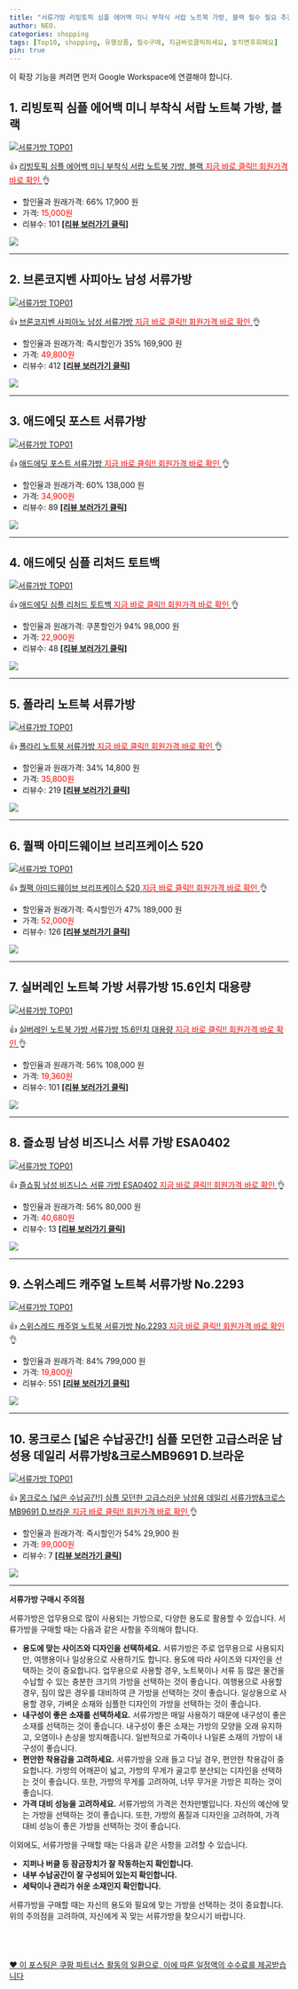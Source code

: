 ```yaml
---
title: "서류가방 리빙토픽 심플 에어백 미니 부착식 서랍 노트북 가방, 블랙 필수 필요 추천 제품 비교 최저 가격 비교 장점 구매 후기 구매평"
author: NEO.
categories: shopping
tags: [Top10, shopping, 유행상품, 필수구매, 지금바로클릭하세요, 놓치면후회해요]
pin: true
---
```

이 확장 기능을 켜려면 먼저 Google Workspace에 연결해야 합니다.

   

## 1. 리빙토픽 심플 에어백 미니 부착식 서랍 노트북 가방, 블랙

[![서류가방 TOP01](https://thumbnail10.coupangcdn.com/thumbnails/remote/490x490ex/image/vendor_inventory/be12/e1d3eae74d93cffd0814710deb6611cf5547ef40336d55c2d13d3475e52e.jpg)](https://link.coupang.com/re/AFFSDP?lptag=AF3617701&subid=GithubCoopas&pageKey=6478583977&traceid=V0-153&itemId=14171880466&vendorItemId=86041425619)


👍 [리빙토픽 심플 에어백 미니 부착식 서랍 노트북 가방, 블랙 <font color=red> 지금 바로 클릭!! 회원가격 바로 확인 </font> ](https://link.coupang.com/re/AFFSDP?lptag=AF3617701&subid=GithubCoopas&pageKey=6478583977&traceid=V0-153&itemId=14171880466&vendorItemId=86041425619) 👌 


- 할인율과 원래가격: 66%  17,900   원
- 가격: <span style='color:red'>15,000원</span>
- 리뷰수: 101  [**[리뷰 보러가기 클릭]**](https://link.coupang.com/re/AFFSDP?lptag=AF3617701&subid=GithubCoopas&pageKey=6478583977&traceid=V0-153&itemId=14171880466&vendorItemId=86041425619)

[![](/discount_price.png)](https://link.coupang.com/re/AFFSDP?lptag=AF3617701&subid=GithubCoopas&pageKey=6478583977&traceid=V0-153&itemId=14171880466&vendorItemId=86041425619)

---


   

## 2. 브론코지벤 사피아노 남성 서류가방

[![서류가방 TOP01](https://thumbnail7.coupangcdn.com/thumbnails/remote/490x490ex/image/vendor_inventory/7db1/97878c0d05d68fda8c9e46bdaab0e090247717af0b631cc1bda7cd0a5cfc.jpg)](https://link.coupang.com/re/AFFSDP?lptag=AF3617701&subid=GithubCoopas&pageKey=5493877168&traceid=V0-153&itemId=8514906003&vendorItemId=87469541550)


👍 [브론코지벤 사피아노 남성 서류가방 <font color=red> 지금 바로 클릭!! 회원가격 바로 확인 </font> ](https://link.coupang.com/re/AFFSDP?lptag=AF3617701&subid=GithubCoopas&pageKey=5493877168&traceid=V0-153&itemId=8514906003&vendorItemId=87469541550) 👌 


- 할인율과 원래가격: 즉시할인가 35%  169,900   원
- 가격: <span style='color:red'>49,800원</span>
- 리뷰수: 412  [**[리뷰 보러가기 클릭]**](https://link.coupang.com/re/AFFSDP?lptag=AF3617701&subid=GithubCoopas&pageKey=5493877168&traceid=V0-153&itemId=8514906003&vendorItemId=87469541550)

[![](/discount_price.png)](https://link.coupang.com/re/AFFSDP?lptag=AF3617701&subid=GithubCoopas&pageKey=5493877168&traceid=V0-153&itemId=8514906003&vendorItemId=87469541550)

---


   

## 3. 애드에딧 포스트 서류가방

[![서류가방 TOP01](https://thumbnail6.coupangcdn.com/thumbnails/remote/490x490ex/image/retail/images/9785921389765398-8add30cc-6a76-4c49-ac31-d80435c00e8b.jpg)](https://link.coupang.com/re/AFFSDP?lptag=AF3617701&subid=GithubCoopas&pageKey=4713297474&traceid=V0-153&itemId=5949114709&vendorItemId=73247046364)


👍 [애드에딧 포스트 서류가방 <font color=red> 지금 바로 클릭!! 회원가격 바로 확인 </font> ](https://link.coupang.com/re/AFFSDP?lptag=AF3617701&subid=GithubCoopas&pageKey=4713297474&traceid=V0-153&itemId=5949114709&vendorItemId=73247046364) 👌 


- 할인율과 원래가격: 60%  138,000   원
- 가격: <span style='color:red'>34,900원</span>
- 리뷰수: 89  [**[리뷰 보러가기 클릭]**](https://link.coupang.com/re/AFFSDP?lptag=AF3617701&subid=GithubCoopas&pageKey=4713297474&traceid=V0-153&itemId=5949114709&vendorItemId=73247046364)

[![](/discount_price.png)](https://link.coupang.com/re/AFFSDP?lptag=AF3617701&subid=GithubCoopas&pageKey=4713297474&traceid=V0-153&itemId=5949114709&vendorItemId=73247046364)

---


   

## 4. 애드에딧 심플 리처드 토트백

[![서류가방 TOP01](https://thumbnail9.coupangcdn.com/thumbnails/remote/490x490ex/image/retail/images/1791575631871092-f54dc6a2-9deb-44f3-a40d-412fde1c95d0.jpg)](https://link.coupang.com/re/AFFSDP?lptag=AF3617701&subid=GithubCoopas&pageKey=6577708531&traceid=V0-153&itemId=14789480864&vendorItemId=82029444800)


👍 [애드에딧 심플 리처드 토트백 <font color=red> 지금 바로 클릭!! 회원가격 바로 확인 </font> ](https://link.coupang.com/re/AFFSDP?lptag=AF3617701&subid=GithubCoopas&pageKey=6577708531&traceid=V0-153&itemId=14789480864&vendorItemId=82029444800) 👌 


- 할인율과 원래가격: 쿠폰할인가 94%  98,000   원
- 가격: <span style='color:red'>22,900원</span>
- 리뷰수: 48  [**[리뷰 보러가기 클릭]**](https://link.coupang.com/re/AFFSDP?lptag=AF3617701&subid=GithubCoopas&pageKey=6577708531&traceid=V0-153&itemId=14789480864&vendorItemId=82029444800)

[![](/discount_price.png)](https://link.coupang.com/re/AFFSDP?lptag=AF3617701&subid=GithubCoopas&pageKey=6577708531&traceid=V0-153&itemId=14789480864&vendorItemId=82029444800)

---


   

## 5. 폴라리 노트북 서류가방

[![서류가방 TOP01](https://thumbnail7.coupangcdn.com/thumbnails/remote/490x490ex/image/vendor_inventory/8f23/9b32bcc098e9349dac5a048bc92335d5d0b5f6d666a070c06874aa901211.png)](https://link.coupang.com/re/AFFSDP?lptag=AF3617701&subid=GithubCoopas&pageKey=7379855456&traceid=V0-153&itemId=19056145052&vendorItemId=86387533515)


👍 [폴라리 노트북 서류가방 <font color=red> 지금 바로 클릭!! 회원가격 바로 확인 </font> ](https://link.coupang.com/re/AFFSDP?lptag=AF3617701&subid=GithubCoopas&pageKey=7379855456&traceid=V0-153&itemId=19056145052&vendorItemId=86387533515) 👌 


- 할인율과 원래가격: 34%  14,800   원
- 가격: <span style='color:red'>35,800원</span>
- 리뷰수: 219  [**[리뷰 보러가기 클릭]**](https://link.coupang.com/re/AFFSDP?lptag=AF3617701&subid=GithubCoopas&pageKey=7379855456&traceid=V0-153&itemId=19056145052&vendorItemId=86387533515)

[![](/discount_price.png)](https://link.coupang.com/re/AFFSDP?lptag=AF3617701&subid=GithubCoopas&pageKey=7379855456&traceid=V0-153&itemId=19056145052&vendorItemId=86387533515)

---


   

## 6. 퀄팩 아미드웨이브 브리프케이스 520

[![서류가방 TOP01](https://thumbnail6.coupangcdn.com/thumbnails/remote/490x490ex/image/vendor_inventory/eac2/26972a2cf078b9968fdfb9a8444d17f824474fe7074ac071dbc3dc1ded47.jpg)](https://link.coupang.com/re/AFFSDP?lptag=AF3617701&subid=GithubCoopas&pageKey=7127150965&traceid=V0-153&itemId=17859178697&vendorItemId=85022476281)


👍 [퀄팩 아미드웨이브 브리프케이스 520 <font color=red> 지금 바로 클릭!! 회원가격 바로 확인 </font> ](https://link.coupang.com/re/AFFSDP?lptag=AF3617701&subid=GithubCoopas&pageKey=7127150965&traceid=V0-153&itemId=17859178697&vendorItemId=85022476281) 👌 


- 할인율과 원래가격: 즉시할인가 47%  189,000   원
- 가격: <span style='color:red'>52,000원</span>
- 리뷰수: 126  [**[리뷰 보러가기 클릭]**](https://link.coupang.com/re/AFFSDP?lptag=AF3617701&subid=GithubCoopas&pageKey=7127150965&traceid=V0-153&itemId=17859178697&vendorItemId=85022476281)

[![](/discount_price.png)](https://link.coupang.com/re/AFFSDP?lptag=AF3617701&subid=GithubCoopas&pageKey=7127150965&traceid=V0-153&itemId=17859178697&vendorItemId=85022476281)

---


   

## 7. 실버레인 노트북 가방 서류가방 15.6인치 대용량

[![서류가방 TOP01](https://thumbnail7.coupangcdn.com/thumbnails/remote/490x490ex/image/vendor_inventory/d250/f3d27f5a042627f10a49ce5379a69fea928772ab88280653028a75d436c2.jpg)](https://link.coupang.com/re/AFFSDP?lptag=AF3617701&subid=GithubCoopas&pageKey=7090407410&traceid=V0-153&itemId=17667363084&vendorItemId=88080454443)


👍 [실버레인 노트북 가방 서류가방 15.6인치 대용량 <font color=red> 지금 바로 클릭!! 회원가격 바로 확인 </font> ](https://link.coupang.com/re/AFFSDP?lptag=AF3617701&subid=GithubCoopas&pageKey=7090407410&traceid=V0-153&itemId=17667363084&vendorItemId=88080454443) 👌 


- 할인율과 원래가격: 56%  108,000   원
- 가격: <span style='color:red'>19,360원</span>
- 리뷰수: 101  [**[리뷰 보러가기 클릭]**](https://link.coupang.com/re/AFFSDP?lptag=AF3617701&subid=GithubCoopas&pageKey=7090407410&traceid=V0-153&itemId=17667363084&vendorItemId=88080454443)

[![](/discount_price.png)](https://link.coupang.com/re/AFFSDP?lptag=AF3617701&subid=GithubCoopas&pageKey=7090407410&traceid=V0-153&itemId=17667363084&vendorItemId=88080454443)

---


   

## 8. 즐쇼핑 남성 비즈니스 서류 가방 ESA0402

[![서류가방 TOP01](https://thumbnail8.coupangcdn.com/thumbnails/remote/490x490ex/image/rs_quotation_api/va7y9kze/52d6ca6551ca4cc1bdd399ebb8067911.jpg)](https://link.coupang.com/re/AFFSDP?lptag=AF3617701&subid=GithubCoopas&pageKey=6003877361&traceid=V0-153&itemId=10876082419&vendorItemId=78155995022)


👍 [즐쇼핑 남성 비즈니스 서류 가방 ESA0402 <font color=red> 지금 바로 클릭!! 회원가격 바로 확인 </font> ](https://link.coupang.com/re/AFFSDP?lptag=AF3617701&subid=GithubCoopas&pageKey=6003877361&traceid=V0-153&itemId=10876082419&vendorItemId=78155995022) 👌 


- 할인율과 원래가격: 56%  80,000   원
- 가격: <span style='color:red'>40,680원</span>
- 리뷰수: 13  [**[리뷰 보러가기 클릭]**](https://link.coupang.com/re/AFFSDP?lptag=AF3617701&subid=GithubCoopas&pageKey=6003877361&traceid=V0-153&itemId=10876082419&vendorItemId=78155995022)

[![](/discount_price.png)](https://link.coupang.com/re/AFFSDP?lptag=AF3617701&subid=GithubCoopas&pageKey=6003877361&traceid=V0-153&itemId=10876082419&vendorItemId=78155995022)

---


   

## 9. 스위스레드 캐주얼 노트북 서류가방 No.2293

[![서류가방 TOP01](https://thumbnail9.coupangcdn.com/thumbnails/remote/490x490ex/image/vendor_inventory/2eee/4f82e92c7f059e17f66225f40502207c6b8f6e055dccfd4abb880a83711d.jpg)](https://link.coupang.com/re/AFFSDP?lptag=AF3617701&subid=GithubCoopas&pageKey=22945560&traceid=V0-153&itemId=89127969&vendorItemId=72507263993)


👍 [스위스레드 캐주얼 노트북 서류가방 No.2293 <font color=red> 지금 바로 클릭!! 회원가격 바로 확인 </font> ](https://link.coupang.com/re/AFFSDP?lptag=AF3617701&subid=GithubCoopas&pageKey=22945560&traceid=V0-153&itemId=89127969&vendorItemId=72507263993) 👌 


- 할인율과 원래가격: 84%  799,000   원
- 가격: <span style='color:red'>19,800원</span>
- 리뷰수: 551  [**[리뷰 보러가기 클릭]**](https://link.coupang.com/re/AFFSDP?lptag=AF3617701&subid=GithubCoopas&pageKey=22945560&traceid=V0-153&itemId=89127969&vendorItemId=72507263993)

[![](/discount_price.png)](https://link.coupang.com/re/AFFSDP?lptag=AF3617701&subid=GithubCoopas&pageKey=22945560&traceid=V0-153&itemId=89127969&vendorItemId=72507263993)

---


   

## 10. 몽크로스 [넓은 수납공간!] 심플 모던한 고급스러운 남성용 데일리 서류가방&크로스MB9691 D.브라운

[![서류가방 TOP01](https://thumbnail7.coupangcdn.com/thumbnails/remote/490x490ex/image/vendor_inventory/8f87/5307c1ea8681eafcc797e9141d86e1810a48fae7b98f05bccb2d2a16ca11.jpg)](https://link.coupang.com/re/AFFSDP?lptag=AF3617701&subid=GithubCoopas&pageKey=5190806950&traceid=V0-153&itemId=7205839891&vendorItemId=74497406580)


👍 [몽크로스 [넓은 수납공간!] 심플 모던한 고급스러운 남성용 데일리 서류가방&크로스MB9691 D.브라운 <font color=red> 지금 바로 클릭!! 회원가격 바로 확인 </font> ](https://link.coupang.com/re/AFFSDP?lptag=AF3617701&subid=GithubCoopas&pageKey=5190806950&traceid=V0-153&itemId=7205839891&vendorItemId=74497406580) 👌 


- 할인율과 원래가격: 즉시할인가 54%  29,900   원
- 가격: <span style='color:red'>99,000원</span>
- 리뷰수: 7  [**[리뷰 보러가기 클릭]**](https://link.coupang.com/re/AFFSDP?lptag=AF3617701&subid=GithubCoopas&pageKey=5190806950&traceid=V0-153&itemId=7205839891&vendorItemId=74497406580)

[![](/discount_price.png)](https://link.coupang.com/re/AFFSDP?lptag=AF3617701&subid=GithubCoopas&pageKey=5190806950&traceid=V0-153&itemId=7205839891&vendorItemId=74497406580)

---
**서류가방 구매시 주의점**

서류가방은 업무용으로 많이 사용되는 가방으로, 다양한 용도로 활용할 수 있습니다. 서류가방을 구매할 때는 다음과 같은 사항을 주의해야 합니다.

* **용도에 맞는 사이즈와 디자인을 선택하세요.** 서류가방은 주로 업무용으로 사용되지만, 여행용이나 일상용으로 사용하기도 합니다. 용도에 따라 사이즈와 디자인을 선택하는 것이 중요합니다. 업무용으로 사용할 경우, 노트북이나 서류 등 많은 물건을 수납할 수 있는 충분한 크기의 가방을 선택하는 것이 좋습니다. 여행용으로 사용할 경우, 짐이 많은 경우를 대비하여 큰 가방을 선택하는 것이 좋습니다. 일상용으로 사용할 경우, 가벼운 소재와 심플한 디자인의 가방을 선택하는 것이 좋습니다.
* **내구성이 좋은 소재를 선택하세요.** 서류가방은 매일 사용하기 때문에 내구성이 좋은 소재를 선택하는 것이 좋습니다. 내구성이 좋은 소재는 가방의 모양을 오래 유지하고, 오염이나 손상을 방지해줍니다. 일반적으로 가죽이나 나일론 소재의 가방이 내구성이 좋습니다.
* **편안한 착용감을 고려하세요.** 서류가방을 오래 들고 다닐 경우, 편안한 착용감이 중요합니다. 가방의 어깨끈이 넓고, 가방의 무게가 골고루 분산되는 디자인을 선택하는 것이 좋습니다. 또한, 가방의 무게를 고려하여, 너무 무거운 가방은 피하는 것이 좋습니다.
* **가격 대비 성능을 고려하세요.** 서류가방의 가격은 천차만별입니다. 자신의 예산에 맞는 가방을 선택하는 것이 좋습니다. 또한, 가방의 품질과 디자인을 고려하여, 가격 대비 성능이 좋은 가방을 선택하는 것이 좋습니다.

이외에도, 서류가방을 구매할 때는 다음과 같은 사항을 고려할 수 있습니다.

* **지퍼나 버클 등 잠금장치가 잘 작동하는지 확인합니다.**
* **내부 수납공간이 잘 구성되어 있는지 확인합니다.**
* **세탁이나 관리가 쉬운 소재인지 확인합니다.**

서류가방을 구매할 때는 자신의 용도와 필요에 맞는 가방을 선택하는 것이 중요합니다. 위의 주의점을 고려하여, 자신에게 꼭 맞는 서류가방을 찾으시기 바랍니다.<br><br><br><br><br> [ ❤  이 포스팅은 쿠팡 파트너스 활동의 일환으로, 이에 따른 일정액의 수수료를 제공받습니다](https://link.coupang.com/a/bcEFyh)